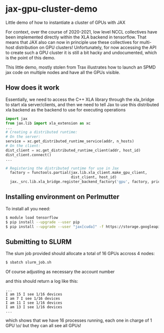 # jax-gpu-cluster-demo
Little demo of how to instantiate a cluster of GPUs with JAX


For context, over the course of 2020-2021, low level NCCL collectives have been implemented directly within the XLA backend in tensorflow. That means that JAX also can now in principle use these collectives for multi-host distribution on GPU clusters! Unfortunately, for now accessing the API to create such a GPU cluster it is still a bit hacky and undocumented, which is the point of this demo.

This little demo, mostly stolen from Trax illustrates how to launch an SPMD jax code on multiple nodes and have all the GPUs visible.

## How does it work

Essentially, we need to access the C++ XLA library through the xla_bridge to start xla server/clients, and then we need to tell Jax to use this distributed xla backend as the backend to use for executing operations
```python
import jax
from jax.lib import xla_extension as xc
...
# Creating a distributed runtime:
# On the server:
service = xc.get_distributed_runtime_service(addr, n_hosts)
# On the client:
dist_client = xc.get_distributed_runtime_client(addr, host_id)
dist_client.connect()
...

# Registering the distributed runtime for use in Jax
  factory = functools.partial(jax.lib.xla_client.make_gpu_client,
                              dist_client, host_id)
  jax._src.lib.xla_bridge.register_backend_factory('gpu', factory, priority=300)
```

## Installing environment on Perlmutter

To install all you need:
```bash
$ module load tensorflow
$ pip install --upgrade --user pip
$ pip install --upgrade --user "jax[cuda]" -f https://storage.googleapis.com/jax-releases/jax_releases.html 
```

## Submitting to SLURM

The slum job provided should allocate a total of 16 GPUs accross 4 nodes:
```bash
$ sbatch slurm_job.sh
```
Of course adjusting as necessary the account number

and this should return a log like this:
```
...
I am 15 I see 1/16 devices
I am 7 I see 1/16 devices
I am 11 I see 1/16 devices
I am 13 I see 1/16 devices
...
```

which shows that we have 16  processes running, each one in charge of 1 GPU \o/ but they can all see all GPUs!
